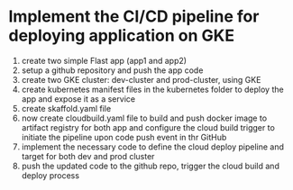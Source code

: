# Implement the CI/CD pipeline for deploying application on GKE

1. create two simple Flast app (app1 and app2)
2. setup a github repository and push the app code
3. create two GKE cluster: dev-cluster and prod-cluster, using GKE
4. create kubernetes manifest files in the kubernetes folder to deploy the app and expose it as a service
5. create skaffold.yaml file 
6. now create cloudbuild.yaml file to build and push docker image to artifact registry for both app and configure the cloud build trigger to initiate the pipeline upon code push event in thr GitHub
7. implement the necessary code to define the cloud deploy pipeline and target for both dev and prod cluster
8. push the updated code to the github repo, trigger the cloud build and deploy process